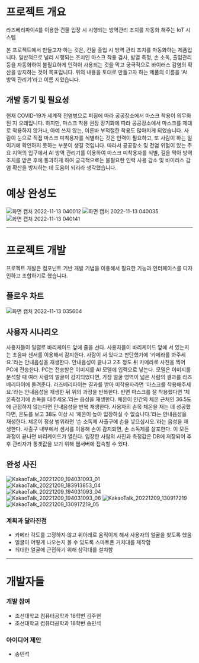 

# 프로젝트 개요
라즈베리파이4를 이용한 건물 입장 시 시행되는 방역관리 조치를 자동화 해주는 IoT 시스템

본 프로젝트에서 만들고자 하는 것은, 건물 출입 시 방역 관리 조치를 자동화하는 제품입니다. 일반적으로 널리 시행되는 조치인 마스크 착용 검사, 발열 측정, 손 소독, 출입관리 등을 자동화하여 불필요하게 인력이 사용되는 것을 막고 궁극적으로 바이러스 감염의 확산을 방지하는 것이 목표입니다.
위의 내용을 토대로 만들고자 하는 제품의 이름을 ‘AI 방역 관리기’라고 이름 지었습니다.

## 개발 동기 및 필요성
현재 COVID-19가 세계적 전염병으로 퍼짐에 따라 공공장소에서 마스크 착용이 의무화된 지 오래입니다. 하지만, 마스크 착용 권장 장기화에 따라 공공장소에서 마스크를 제대로 착용하지 않거나, 아예 쓰지 않는, 이른바 부적절한 착용도 많아지게 되었습니다. 사람이 눈으로 직접 마스크 미착용자를 식별하는 것은 인력이 필요하고, 또 사람이 하는 일이기에 확인하지 못하는 부분이 생길 것입니다. 따라서 공공장소 및 전염 위험이 있는 주요 지역의 입구에서 AI 방역 관리기를 이용하여 마스크 미착용자를 식별, 길을 막아 방역 조치를 받은 후에 통과하게 하여 궁극적으로는 불필요한 인력 사용 감소 및 바이러스 감염 확산을 방지하는 데 도움이 되리라 생각했습니다.

# 예상 완성도
![화면 캡처 2022-11-13 040012](https://user-images.githubusercontent.com/88638058/201494700-30e55120-7574-482d-bb2e-2e4152e57884.png)
![화면 캡처 2022-11-13 040035](https://user-images.githubusercontent.com/88638058/201494731-09ee097b-9735-437b-a59f-e10c441a558c.png)
![화면 캡처 2022-11-13 040141](https://user-images.githubusercontent.com/88638058/201494734-e81519dc-ff2f-4c19-aba9-25c99604414a.png)


---

# 프로젝트 개발
프로젝트 개발은 컴포넌트 기반 개발 기법을 이용해서 필요한 기능과 인터페이스를 디자인하고 조합하기로 했습니다.

## 플로우 차트
![화면 캡처 2022-11-13 035604](https://user-images.githubusercontent.com/88638058/201494684-24d39b6b-4593-4d04-9083-da6ae3384c48.png)


## 사용자 시나리오
사용자들이 일렬로 바리케이드 앞에 줄을 선다. 사용자들이 바리케이드 앞에 서 있는지는 초음파 센서를 이용해서 감지한다. 사람이 서 있다고 판단했기에 ‘카메라를 봐주세요.’라는 안내음성을 재생한다. 안내음성이 끝나고 2초 정도 뒤 카메라로 사진을 찍어 PC에 전송한다. PC는 전송받은 이미지를 AI 모델에 입력으로 넣는다. 모델은 이미지를 분석할 때 여러 사람의 얼굴이 감지되었다면, 가장 얼굴 영역이 넓은 사람의 결과를 라즈베리파이에 돌려준다. 라즈베리파이는 결과를 받아 미착용자라면 ‘마스크를 착용해주세요.’라는 안내음성을 재생한 뒤 위의 과정을 반복한다. 반면 마스크를 잘 착용했다면 ‘체온측정기에 손목을 대주세요.’라는 음성을 재생한다. 체온이 인간의 체온 근처인 36.5도에 근접하지 않는다면 안내음성을 반복 재생한다. 사용자의 손목 체온을 재는 데 성공했다면, 온도를 보고 38도 이상 시 ‘체온이 높아 입장하실 수 없습니다.’라는 안내음성을 재생한다. 체온이 정상 범위라면 ‘손 소독제 사출구에 손을 넣으십시오.’라는 음성을 재생한다. 사출구 내부에서 센서를 이용해 손이 감지되면, 손 소독제를 살포한다. 이 모든 과정이 끝나면 바리케이드가 열린다. 입장한 사람의 사진과 측정값은 DB에 저장되어 추후 관리자가 통곗값을 보기 위해 웹서버에 접속할 수 있다.

## 완성 사진
![KakaoTalk_20221209_194031093_01](https://user-images.githubusercontent.com/88638058/206710996-715f3f13-2b5e-4988-9ee2-9f616c6448b0.jpg)
![KakaoTalk_20221209_183913853_04](https://user-images.githubusercontent.com/88638058/206711035-e7becb69-e986-4c5c-a1b2-c8d6b3b33e4a.jpg)
![KakaoTalk_20221209_194031093_04](https://user-images.githubusercontent.com/88638058/206711254-f7919f27-a7f8-43b8-ad4f-8c6cd15b4ade.jpg)
![KakaoTalk_20221209_194031093_06](https://user-images.githubusercontent.com/88638058/206711262-20f0981f-5751-4e5a-b9d0-4d2ebb44fa23.jpg)
![KakaoTalk_20221209_130917219](https://user-images.githubusercontent.com/88638058/206711333-f940c9e4-9ae8-4576-84c8-8ff09ca465d3.jpg)
![KakaoTalk_20221209_130917219_05](https://user-images.githubusercontent.com/88638058/206711354-5dd01bb0-cdb1-4304-94ca-9235d2a98361.jpg)

### 계획과 달라진점
- 카메라 각도를 고정하지 않고 위아래로 움직이게 해서 사용자의 얼굴을 찾도록 했음
- 얼굴이 어떻게 나오는지 볼 수 있도록 스마트폰 거치대를 제작함
- 최대한 얼굴에 근접하기 위해 삼각대를 설치함

---

# 개발자들
### 개발 참여

- 조선대학교 컴퓨터공학과 18학번 김주현
- 조선대학교 컴퓨터공학과 18학번 송민석

### 아이디어 제안
- 송민석

